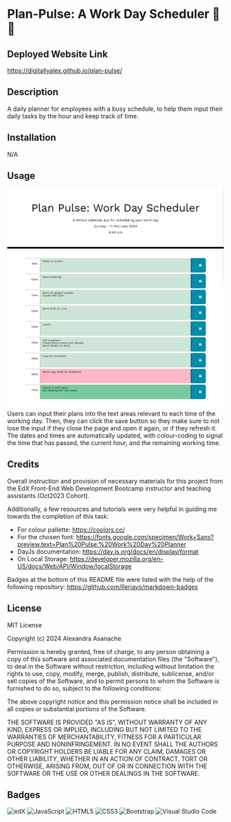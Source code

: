 # Plan-Pulse: A Work Day Scheduler 📃✅

## Deployed Website Link
https://digitallyalex.github.io/plan-pulse/

## Description
A daily planner for employees with a busy schedule, to help them input their daily tasks by the hour and keep track of time.

## Installation
N/A

## Usage 
![Plan Pulse Application Screenshot](./assets/images/plan_pulse_screenshot.png)
Users can input their plans into the text areas relevant to each time of the working day. Then, they can click the save button so they make sure to not lose the input if they close the page and open it again, or if they refresh it.
The dates and times are automatically updated, with colour-coding to signal the time that has passed, the current hour, and the remaining working time.

## Credits
Overall instruction and provision of necessary materials for this project from the EdX Front-End Web Development Bootcamp instructor and teaching assistants (Oct2023 Cohort).

Additionally, a few resources and tutorials were very helpful in guiding me towards the completion of this task:
- For colour pallette: https://coolors.co/
- For the chosen font: https://fonts.google.com/specimen/Work+Sans?preview.text=Plan%20Pulse:%20Work%20Day%20Planner
- DayJs documentation: https://day.js.org/docs/en/display/format
- On Local Storage: https://developer.mozilla.org/en-US/docs/Web/API/Window/localStorage

Badges at the bottom of this README file were listed with the help of the following repository: https://github.com/Ileriayo/markdown-badges

## License 
MIT License

Copyright (c) 2024 Alexandra Asanache

Permission is hereby granted, free of charge, to any person obtaining a copy of this software and associated documentation files (the "Software"), to deal in the Software without restriction, including without limitation the rights to use, copy, modify, merge, publish, distribute, sublicense, and/or sell copies of the Software, and to permit persons to whom the Software is furnished to do so, subject to the following conditions:

The above copyright notice and this permission notice shall be included in all copies or substantial portions of the Software.

THE SOFTWARE IS PROVIDED "AS IS", WITHOUT WARRANTY OF ANY KIND, EXPRESS OR IMPLIED, INCLUDING BUT NOT LIMITED TO THE WARRANTIES OF MERCHANTABILITY, FITNESS FOR A PARTICULAR PURPOSE AND NONINFRINGEMENT. IN NO EVENT SHALL THE AUTHORS OR COPYRIGHT HOLDERS BE LIABLE FOR ANY CLAIM, DAMAGES OR OTHER LIABILITY, WHETHER IN AN ACTION OF CONTRACT, TORT OR OTHERWISE, ARISING FROM, OUT OF OR IN CONNECTION WITH THE SOFTWARE OR THE USE OR OTHER DEALINGS IN THE SOFTWARE.

## Badges
![edX](https://img.shields.io/badge/edX-%2302262B.svg?style=for-the-badge&logo=edX&logoColor=white) ![JavaScript](https://img.shields.io/badge/javascript-%23323330.svg?style=for-the-badge&logo=javascript&logoColor=%23F7DF1E) ![HTML5](https://img.shields.io/badge/html5-%23E34F26.svg?style=for-the-badge&logo=html5&logoColor=white) ![CSS3](https://img.shields.io/badge/css3-%231572B6.svg?style=for-the-badge&logo=css3&logoColor=white) ![Bootstrap](https://img.shields.io/badge/bootstrap-%238511FA.svg?style=for-the-badge&logo=bootstrap&logoColor=white) 	![Visual Studio Code](https://img.shields.io/badge/Visual%20Studio%20Code-0078d7.svg?style=for-the-badge&logo=visual-studio-code&logoColor=white)